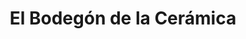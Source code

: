 ---
title: "El Bodegón de la Cerámica"
url: /el-progreso/el-bodegon-de-la-ceramica/
shop: Allgemein
---